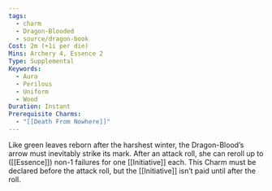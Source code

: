 ```yaml
---
tags:
  - charm
  - Dragon-Blooded
  - source/dragon-book
Cost: 2m (+1i per die)
Mins: Archery 4, Essence 2
Type: Supplemental
Keywords:
  - Aura
  - Perilous
  - Uniform
  - Wood
Duration: Instant
Prerequisite Charms:
  - "[[Death From Nowhere]]"
---
```

Like green leaves reborn after the harshest winter, the Dragon-Blood’s arrow must inevitably strike its mark. After an attack roll, she can reroll up to ([[Essence]]) non-1 failures for one [[Initiative]] each. This Charm must be declared before the attack roll, but the [[Initiative]] isn’t paid until after the roll.